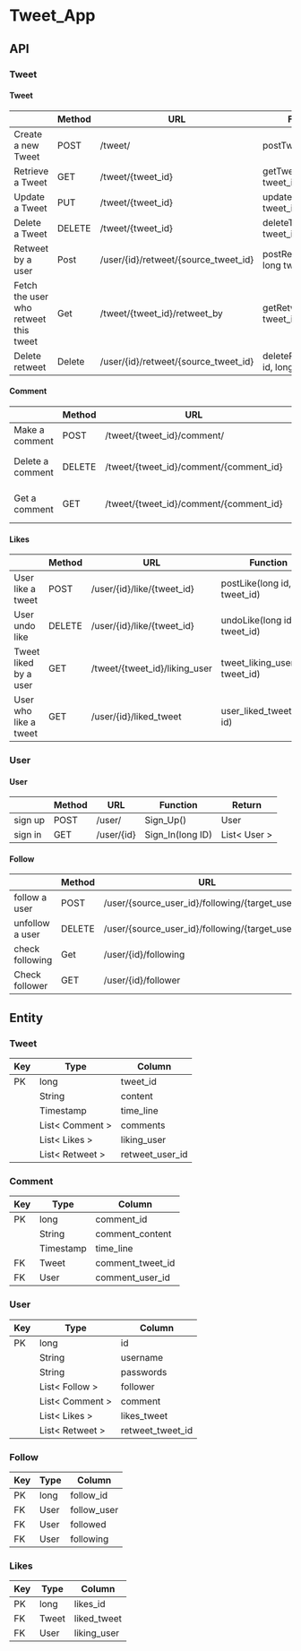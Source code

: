 # Tweet_App

## API

### Tweet

#### Tweet

|                                       | Method | URL                                  | Function                              | Return        |
|---------------------------------------|--------|--------------------------------------|---------------------------------------|---------------|
| Create a new Tweet                    | POST   | /tweet/                              | postTweet()                           | Tweet         |
| Retrieve a Tweet                      | GET    | /tweet/{tweet_id}                    | getTweet(long tweet_id)               | List< Tweet > |
| Update a Tweet                        | PUT    | /tweet/{tweet_id}                    | updateTweet(long tweet_id)            | Boolean       |
| Delete a Tweet                        | DELETE | /tweet/{tweet_id}                    | deleteTweet(long tweet_id)            | Boolean       |
| Retweet by a user                     | Post   | /user/{id}/retweet/{source_tweet_id} | postRetweet(long id, long tweet_id)   | Tweet         |
| Fetch the user who retweet this tweet | Get    | /tweet/{tweet_id}/retweet_by         | getRetweetuser(long tweet_id)         | List< User >  |
| Delete retweet                        | Delete | /user/{id}/retweet/{source_tweet_id} | deleteRetweet(long id, long tweet_id) | Boolean       |


#### Comment

|                   | Method | URL                                    | Function                                      | Return          |
|-------------------|--------|----------------------------------------|-----------------------------------------------|-----------------|
| Make a comment    | POST   | /tweet/{tweet_id}/comment/             | postComment(long tweet_id)                    | Comment         |
| Delete a comment  | DELETE | /tweet/{tweet_id}/comment/{comment_id} | deleteComment(long tweet_id, long comment_id) | Boolean         |
| Get a comment     | GET    | /tweet/{tweet_id}/comment/{comment_id} | getComment(long tweet_id, long comment_id)    | List< Comment > |


#### Likes

|                       | Method    | URL                           | Function                         | Return        |
|-----------------------|-----------|-------------------------------|----------------------------------|---------------|
| User like a tweet     | POST      | /user/{id}/like/{tweet_id}    | postLike(long id, long tweet_id) | boolean       |
| User undo like        | DELETE    | /user/{id}/like/{tweet_id}    | undoLike(long id, long tweet_id) | boolean       |
| Tweet liked by a user | GET       | /tweet/{tweet_id}/liking_user | tweet_liking_user(long tweet_id) | List< User >  |
| User who like a tweet | GET       | /user/{id}/liked_tweet        | user_liked_tweet(long id)        | List< Tweet > |

### User

#### User

|         | Method | URL        | Function         | Return       |
|---------|--------|------------|------------------|--------------|
| sign up | POST   | /user/     | Sign_Up()        | User         |
| sign in | GET    | /user/{id} | Sign_In(long ID) | List< User > |

#### Follow

|                 | Method | URL                                               | Function                               | Return       |
|-----------------|--------|---------------------------------------------------|----------------------------------------|--------------|
| follow a user   | POST   | /user/{source_user_id}/following/{target_user_id} | follow_user(long id, long target_id)   | Boolean      |
| unfollow a user | DELETE | /user/{source_user_id}/following/{target_user_id} | unfollow_user(long id, long target_id) | Boolean      |
| check following | Get    | /user/{id}/following                              | fetch_following(long id)               | List< User > |
| Check follower  | GET    | /user/{id}/follower                               | fetch_follower(long id)                | List< User > |

## Entity

### Tweet

| Key | Type            | Column          |
|-----|-----------------|-----------------|
| PK  | long            | tweet_id        |
|     | String          | content         |
|     | Timestamp       | time_line       |
|     | List< Comment > | comments        |
|     | List< Likes >   | liking_user     |
|     | List< Retweet > | retweet_user_id |

### Comment

| Key | Type      | Column           |
|-----|-----------|------------------|
| PK  | long      | comment_id       |
|     | String    | comment_content  |
|     | Timestamp | time_line        |
| FK  | Tweet     | comment_tweet_id |
| FK  | User      | comment_user_id  |

### User

| Key | Type            | Column           |
|-----|-----------------|------------------|
| PK  | long            | id               |
|     | String          | username         |
|     | String          | passwords        |
|     | List< Follow >  | follower         |
|     | List< Comment > | comment          |
|     | List< Likes >   | likes_tweet      |
|     | List< Retweet > | retweet_tweet_id |

### Follow

| Key | Type | Column      |
|-----|------|-------------|
| PK  | long | follow_id   |
| FK  | User | follow_user |
| FK  | User | followed    |
| FK  | User | following   |

### Likes

| Key | Type  | Column      |
|-----|-------|-------------|
| PK  | long  | likes_id    |
| FK  | Tweet | liked_tweet |
| FK  | User  | liking_user |
